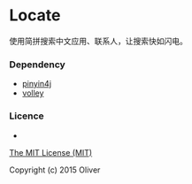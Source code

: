 # Locate
使用简拼搜索中文应用、联系人，让搜索快如闪电。

### Dependency
* [pinyin4j](http://pinyin4j.sourceforge.net)
* [volley](https://android.googlesource.com/platform/frameworks/volley)

### Licence
-
[The MIT License (MIT)](https://github.com/movier/Locate/blob/master/LICENSE)

Copyright (c) 2015 Oliver
